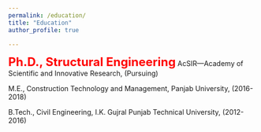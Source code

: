 ```yaml
---
permalink: /education/
title: "Education"
author_profile: true

---
```



<span style="color:red; font-weight:bold; font-size:24px;">Ph.D., Structural Engineering</span>
AcSIR—Academy of Scientific and Innovative Research, (Pursuing)

M.E., Construction Technology and Management, Panjab University, (2016-2018)

B.Tech., Civil Engineering, I.K. Gujral Punjab Technical University, (2012-2016)
